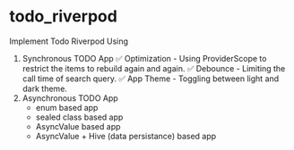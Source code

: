 # todo_riverpod

Implement Todo Riverpod Using

1. Synchronous TODO App
   ✅ Optimization - Using ProviderScope to restrict the items to rebuild again and again.
   ✅ Debounce - Limiting the call time of search query.
   ✅ App Theme - Toggling between light and dark theme.
2. Asynchronous TODO App
   - enum based app
   - sealed class based app
   - AsyncValue based app
   - AsyncValue + Hive (data persistance) based app
